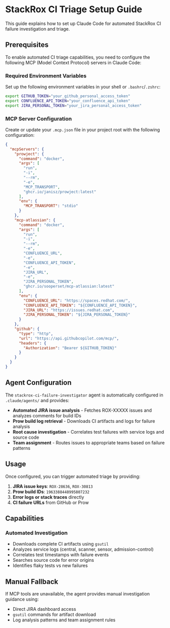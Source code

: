 # StackRox CI Triage Setup Guide

This guide explains how to set up Claude Code for automated StackRox CI failure investigation and triage.

## Prerequisites

To enable automated CI triage capabilities, you need to configure the following MCP (Model Context Protocol) servers in Claude Code:

### Required Environment Variables

Set up the following environment variables in your shell or `.bashrc`/`.zshrc`:

```bash
export GITHUB_TOKEN="your_github_personal_access_token"
export CONFLUENCE_API_TOKEN="your_confluence_api_token"
export JIRA_PERSONAL_TOKEN="your_jira_personal_access_token"
```

### MCP Server Configuration

Create or update your `.mcp.json` file in your project root with the following configuration:

```json
{
  "mcpServers": {
    "prowject": {
      "command": "docker",
      "args": [
        "run",
        "-i",
        "--rm",
        "-e",
        "MCP_TRANSPORT",
        "ghcr.io/janisz/prowject:latest"
      ],
      "env": {
        "MCP_TRANSPORT": "stdio"
      }
    },
    "mcp-atlassian": {
      "command": "docker",
      "args": [
        "run",
        "-i",
        "--rm",
        "-e",
        "CONFLUENCE_URL",
        "-e",
        "CONFLUENCE_API_TOKEN",
        "-e",
        "JIRA_URL",
        "-e",
        "JIRA_PERSONAL_TOKEN",
        "ghcr.io/sooperset/mcp-atlassian:latest"
      ],
      "env": {
        "CONFLUENCE_URL": "https://spaces.redhat.com/",
        "CONFLUENCE_API_TOKEN": "${CONFLUENCE_API_TOKEN}",
        "JIRA_URL": "https://issues.redhat.com",
        "JIRA_PERSONAL_TOKEN": "${JIRA_PERSONAL_TOKEN}"
      }
    },
    "github": {
      "type": "http",
      "url": "https://api.githubcopilot.com/mcp/",
      "headers": {
        "Authorization": "Bearer ${GITHUB_TOKEN}"
      }
    }
  }
}
```

## Agent Configuration

The `stackrox-ci-failure-investigator` agent is automatically configured in `.claude/agents/` and provides:

- **Automated JIRA issue analysis** - Fetches ROX-XXXXX issues and analyzes comments for build IDs
- **Prow build log retrieval** - Downloads CI artifacts and logs for failure analysis
- **Root cause investigation** - Correlates test failures with service logs and source code
- **Team assignment** - Routes issues to appropriate teams based on failure patterns

## Usage

Once configured, you can trigger automated triage by providing:

1. **JIRA issue keys**: `ROX-28636`, `ROX-30813`
2. **Prow build IDs**: `1963388448995807232`
3. **Error logs or stack traces** directly
4. **CI failure URLs** from GitHub or Prow

## Capabilities

### Automated Investigation
- Downloads complete CI artifacts using `gsutil`
- Analyzes service logs (central, scanner, sensor, admission-control)
- Correlates test timestamps with failure events
- Searches source code for error origins
- Identifies flaky tests vs new failures

## Manual Fallback

If MCP tools are unavailable, the agent provides manual investigation guidance using:
- Direct JIRA dashboard access
- `gsutil` commands for artifact download
- Log analysis patterns and team assignment rules
